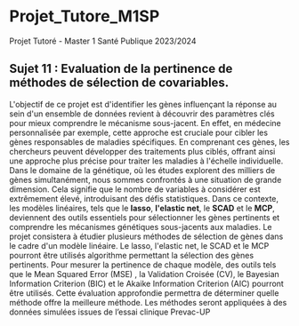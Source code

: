 # Projet_Tutore_M1SP
Projet Tutoré - Master 1 Santé Publique 2023/2024

## Sujet 11 : Evaluation de la pertinence de méthodes de sélection de covariables.

L'objectif de ce projet est d'identifier les gènes influençant la réponse au sein d'un ensemble de données revient à découvrir des paramètres clés pour mieux comprendre le mécanisme sous-jacent. En effet, en médecine personnalisée par exemple, cette approche est cruciale pour cibler les gènes responsables de maladies spécifiques. En comprenant ces gènes, les chercheurs peuvent développer des traitements plus ciblés, offrant ainsi une approche plus précise pour traiter les maladies à l'échelle individuelle. Dans le domaine de la génétique, où les études explorent des milliers de gènes simultanément, nous sommes confrontés à une situation de grande dimension. Cela signifie que le nombre de variables à considérer est extrêmement élevé, introduisant des défis statistiques. Dans ce contexte, les modèles linéaires, tels que le **lasso**, **l'elastic net**, le **SCAD** et le **MCP**, deviennent des outils essentiels pour sélectionner les gènes pertinents et comprendre les mécanismes génétiques sous-jacents aux maladies. Le projet consistera à étudier plusieurs méthodes de sélection de gènes dans le cadre d'un modèle linéaire. Le lasso, l'elastic net, le SCAD et le MCP pourront être utilisés algorithme permettant la sélection des gènes pertinents. Pour mesurer la pertinence de chaque modèle, des outils tels que le Mean Squared Error (MSE) , la Validation Croisée (CV), le Bayesian Information Criterion (BIC) et le Akaike Information Criterion (AIC) pourront être utilisés. Cette évaluation approfondie permettra de déterminer quelle méthode offre la meilleure méthode. Les méthodes seront appliquées à des données simulées issues de l’essai clinique Prevac-UP